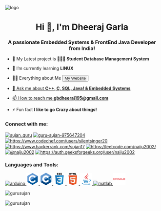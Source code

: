 ![logo](https://github.com/DheerajGB/DheerajGarla/blob/main/Navy%20Blue%20Geometric%20Technology%20LinkedIn%20Banner.png)
<h1 align="center">Hi 👋, I'm Dheeraj Garla</h1>
<h3 align="center">A passionate Embedded Systems & FrontEnd Java Developer from India!</h3>

- 🔭 My Latest project is **🏫🧑‍🎓 Student Database Management System**

- 🌱 I’m currently learning **LINUX**

- 👨‍💻 Everything about Me <button><a href="https://gbdheeraj.my.canva.site/" target="_blank">My Website</button>

- 💬 Ask me about **C++, C, SQL, Java! & Embedded Systems**

- 📫 How to reach me **gbdheeraj195@gmail.com**

- ⚡ Fun fact **I like to go Crazy about things!**

<h3 align="left">Connect with me:</h3>
<p align="left">
<a href="https://twitter.com/Dheeraj_Garla" target="blank"><img align="center" src="https://raw.githubusercontent.com/rahuldkjain/github-profile-readme-generator/master/src/images/icons/Social/twitter.svg" alt="sujan_guru" height="30" width="40" /></a>
<a href="https://linkedin.com/in/guru-sujan-975647204" target="blank"><img align="center" src="https://raw.githubusercontent.com/rahuldkjain/github-profile-readme-generator/master/src/images/icons/Social/linked-in-alt.svg" alt="guru-sujan-975647204" height="30" width="40" /></a>
<a href="https://www.codechef.com/users/https://www.codechef.com/users/silentsinger20" target="blank"><img align="center" src="https://cdn.jsdelivr.net/npm/simple-icons@3.1.0/icons/codechef.svg" alt="https://www.codechef.com/users/silentsinger20" height="30" width="40" /></a>
<a href="https://www.hackerrank.com/https://www.hackerrank.com/sujan17" target="blank"><img align="center" src="https://raw.githubusercontent.com/rahuldkjain/github-profile-readme-generator/master/src/images/icons/Social/hackerrank.svg" alt="https://www.hackerrank.com/sujan17" height="30" width="40" /></a>
<a href="https://www.leetcode.com/https://leetcode.com/naiju2002/" target="blank"><img align="center" src="https://raw.githubusercontent.com/rahuldkjain/github-profile-readme-generator/master/src/images/icons/Social/leet-code.svg" alt="https://leetcode.com/naiju2002/" height="30" width="40" /></a>
<a href="https://www.hackerearth.com/@naiju2002" target="blank"><img align="center" src="https://raw.githubusercontent.com/rahuldkjain/github-profile-readme-generator/master/src/images/icons/Social/hackerearth.svg" alt="@naiju2002" height="30" width="40" /></a>
<a href="https://auth.geeksforgeeks.org/user/https://auth.geeksforgeeks.org/user/naiju2002" target="blank"><img align="center" src="https://raw.githubusercontent.com/rahuldkjain/github-profile-readme-generator/master/src/images/icons/Social/geeks-for-geeks.svg" alt="https://auth.geeksforgeeks.org/user/naiju2002" height="30" width="40" /></a>
</p>

<h3 align="left">Languages and Tools:</h3>
<p align="left"> <a href="https://www.arduino.cc/" target="_blank" rel="noreferrer"> <img src="https://cdn.worldvectorlogo.com/logos/arduino-1.svg" alt="arduino" width="40" height="40"/> </a>
<a href="https://www.cprogramming.com/" target="_blank" rel="noreferrer"> <img src="https://raw.githubusercontent.com/devicons/devicon/master/icons/c/c-original.svg" alt="c" width="40" height="40"/> </a> <a href="https://www.w3schools.com/cpp/" target="_blank" rel="noreferrer"> <img src="https://raw.githubusercontent.com/devicons/devicon/master/icons/cplusplus/cplusplus-original.svg" alt="cplusplus" width="40" height="40"/> </a> <a href="https://www.w3schools.com/css/" target="_blank" rel="noreferrer"> <img src="https://raw.githubusercontent.com/devicons/devicon/master/icons/css3/css3-original-wordmark.svg" alt="css3" width="40" height="40"/> </a> <a href="https://www.w3.org/html/" target="_blank" rel="noreferrer"> <img src="https://raw.githubusercontent.com/devicons/devicon/master/icons/html5/html5-original-wordmark.svg" alt="html5" width="40" height="40"/> </a> <a href="https://www.java.com" target="_blank" rel="noreferrer"> <img src="https://raw.githubusercontent.com/devicons/devicon/master/icons/java/java-original.svg" alt="java" width="40" height="40"/> </a> <a href="https://www.mathworks.com/" target="_blank" rel="noreferrer"> <img src="https://upload.wikimedia.org/wikipedia/commons/2/21/Matlab_Logo.png" alt="matlab" width="40" height="40"/> </a> <a href="https://www.oracle.com/" target="_blank" rel="noreferrer"> <img src="https://raw.githubusercontent.com/devicons/devicon/master/icons/oracle/oracle-original.svg" alt="oracle" width="40" height="40"/> </a> </p>

<p><img align="center" src="https://github-readme-stats.vercel.app/api/top-langs?username=gurusujan&show_icons=true&locale=en&layout=compact" alt="gurusujan" /></p>

<p><img align="center" src="https://github-readme-streak-stats.herokuapp.com/?user=gurusujan&" alt="gurusujan" /></p>

